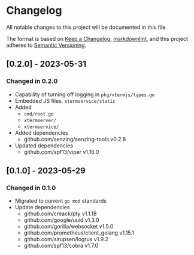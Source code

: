 # Changelog

All notable changes to this project will be documented in this file.

The format is based on [Keep a Changelog](https://keepachangelog.com/en/1.0.0/),
[markdownlint](https://dlaa.me/markdownlint/),
and this project adheres to [Semantic Versioning](https://semver.org/spec/v2.0.0.html).

## [0.2.0] - 2023-05-31

### Changed in 0.2.0

- Capability of turning off logging in `pkg/xtermjs/types.go`
- Embedded JS files. `xtermservice/static`
- Added
  - `cmd/root.go`
  - `xtermserver/`
  - `xtermservice/`
- Added dependencies
  - github.com/senzing/senzing-tools v0.2.8
- Updated dependencies
  - github.com/spf13/viper v1.16.0

## [0.1.0] - 2023-05-29

### Changed in 0.1.0

- Migrated to current `go mod` standards
- Update dependencies
  - github.com/creack/pty v1.1.18
  - github.com/google/uuid v1.3.0
  - github.com/gorilla/websocket v1.5.0
  - github.com/prometheus/client_golang v1.15.1
  - github.com/sirupsen/logrus v1.9.2
  - github.com/spf13/cobra v1.7.0
